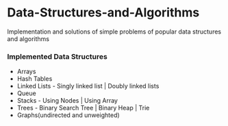 # Data-Structures-and-Algorithms
Implementation and solutions of simple problems of popular data structures and algorithms

### Implemented Data Structures
- Arrays
- Hash Tables
- Linked Lists - Singly linked list | Doubly linked lists
- Queue
- Stacks - Using Nodes | Using Array
- Trees - Binary Search Tree | Binary Heap | Trie
- Graphs(undirected and unweighted)
